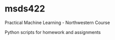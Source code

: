 # msds422
Practical Machine Learning - Northwestern Course

Python scripts for homework and assignments
